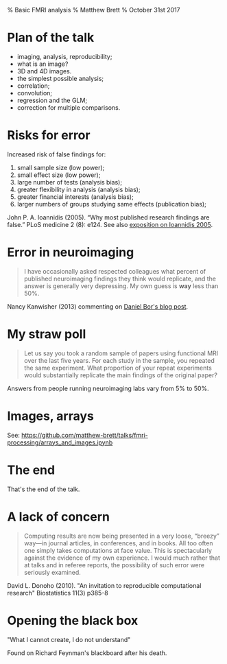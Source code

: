 % Basic FMRI analysis
% Matthew Brett
% October 31st 2017

# Plan of the talk

* imaging, analysis, reproducibility;
* what is an image?
* 3D and 4D images.
* the simplest possible analysis;
* correlation;
* convolution;
* regression and the GLM;
* correction for multiple comparisons.

# Risks for error

Increased risk of false findings for:

1. small sample size (low power);
2. small effect size (low power);
3. large number of tests (analysis bias);
4. greater flexibility in analysis (analysis bias);
5. greater financial interests (analysis bias);
6. larger numbers of groups studying same effects (publication bias);

John P. A. Ioannidis (2005). “Why most published research findings are false.”
PLoS medicine 2 (8): e124.  See also [exposition on Ioannidis 2005](https://matthew-brett.github.com/teaching/ioannidis_2005.html).

# Error in neuroimaging

> I have occasionally asked respected colleagues what percent of published
> neuroimaging findings they think would replicate, and the answer is
> generally very depressing. My own guess is **way** less than 50%.

Nancy Kanwisher (2013) commenting on [Daniel Bor's blog
post](http://www.danielbor.com/dilemma-weak-neuroimaging).

# My straw poll

> Let us say you took a random sample of papers using functional MRI over the
> last five years. For each study in the sample, you repeated the same
> experiment.  What proportion of your repeat experiments would substantially
> replicate the main findings of the original paper?

Answers from people running neuroimaging labs vary from 5% to 50%.

# Images, arrays

See:
https://github.com/matthew-brett/talks/fmri-processing/arrays_and_images.ipynb



# The end

That's the end of the talk.

# A lack of concern

> Computing results are now being presented in a very loose, “breezy” way—in
> journal articles, in conferences, and in books. All too often one simply
> takes computations at face value. This is spectacularly against the evidence
> of my own experience. I would much rather that at talks and in referee
> reports, the possibility of such error were seriously examined.

David L. Donoho (2010). "An invitation to reproducible computational research"
Biostatistics 11(3) p385-8

# Opening the black box

"What I cannot create, I do not understand"

Found on Richard Feynman's blackboard after his death.
